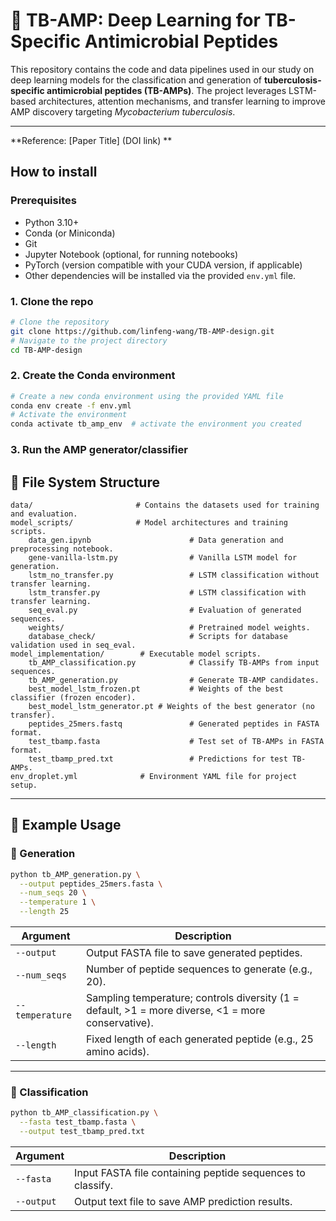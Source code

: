 
# 🧬 TB-AMP: Deep Learning for TB-Specific Antimicrobial Peptides

This repository contains the code and data pipelines used in our study on deep learning models for the classification and generation of **tuberculosis-specific antimicrobial peptides (TB-AMPs)**. The project leverages LSTM-based architectures, attention mechanisms, and transfer learning to improve AMP discovery targeting *Mycobacterium tuberculosis*.

---

**Reference: [Paper Title] (DOI link)
**

## How to install

### Prerequisites
- Python 3.10+
- Conda (or Miniconda)
- Git
- Jupyter Notebook (optional, for running notebooks)
- PyTorch (version compatible with your CUDA version, if applicable)
- Other dependencies will be installed via the provided `env.yml` file.


### 1. Clone the repo
```bash
# Clone the repository
git clone https://github.com/linfeng-wang/TB-AMP-design.git
# Navigate to the project directory
cd TB-AMP-design
```

### 2. Create the Conda environment

```bash
# Create a new conda environment using the provided YAML file
conda env create -f env.yml
# Activate the environment
conda activate tb_amp_env  # activate the environment you created
```

### 3. Run the AMP generator/classifier


## 📁 File System Structure

```
data/                       # Contains the datasets used for training and evaluation.
model_scripts/              # Model architectures and training scripts.
    data_gen.ipynb                      # Data generation and preprocessing notebook.
    gene-vanilla-lstm.py                # Vanilla LSTM model for generation.
    lstm_no_transfer.py                 # LSTM classification without transfer learning.
    lstm_transfer.py                    # LSTM classification with transfer learning.
    seq_eval.py                         # Evaluation of generated sequences.
    weights/                            # Pretrained model weights.
    database_check/                     # Scripts for database validation used in seq_eval.
model_implementation/        # Executable model scripts.
    tb_AMP_classification.py            # Classify TB-AMPs from input sequences.
    tb_AMP_generation.py                # Generate TB-AMP candidates.
    best_model_lstm_frozen.pt           # Weights of the best classifier (frozen encoder).
    best_model_lstm_generator.pt # Weights of the best generator (no transfer).
    peptides_25mers.fastq               # Generated peptides in FASTA format.
    test_tbamp.fasta                    # Test set of TB-AMPs in FASTA format.
    test_tbamp_pred.txt                 # Predictions for test TB-AMPs.
env_droplet.yml              # Environment YAML file for project setup.
```

---

## 🚀 Example Usage

### 🔄 Generation

```bash
python tb_AMP_generation.py \
  --output peptides_25mers.fasta \
  --num_seqs 20 \
  --temperature 1 \
  --length 25
```

| Argument        | Description                                                                                        |
|----------------|----------------------------------------------------------------------------------------------------|
| `--output`      | Output FASTA file to save generated peptides.                                                      |
| `--num_seqs`    | Number of peptide sequences to generate (e.g., 20).                                                |
| `--temperature` | Sampling temperature; controls diversity (1 = default, >1 = more diverse, <1 = more conservative). |
| `--length`      | Fixed length of each generated peptide (e.g., 25 amino acids).                                     |

---

### 🧪 Classification

```bash
python tb_AMP_classification.py \
  --fasta test_tbamp.fasta \
  --output test_tbamp_pred.txt
```

| Argument   | Description                                                |
|------------|------------------------------------------------------------|
| `--fasta`  | Input FASTA file containing peptide sequences to classify. |
| `--output` | Output text file to save AMP prediction results.           |

